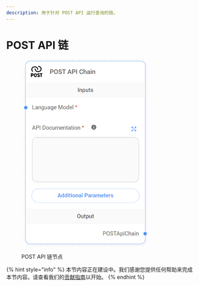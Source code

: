 ```yaml
---
description: 用于针对 POST API 运行查询的链。
---
```


# POST API 链

<figure><img src="../../../.gitbook/assets/image (28).png" alt="" width="337"><figcaption><p>POST API 链节点</p></figcaption></figure>

{% hint style="info" %}
本节内容正在建设中。我们感谢您提供任何帮助来完成本节内容。请查看我们的[贡献指南](../../../contributing/)以开始。
{% endhint %}

